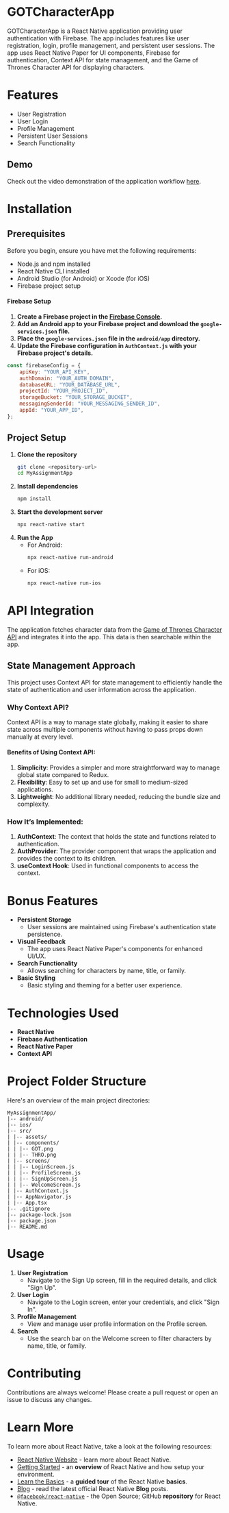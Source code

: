 # GOTCharacterApp

GOTCharacterApp is a React Native application providing user authentication with Firebase. The app includes features like user registration, login, profile management, and persistent user sessions. The app uses React Native Paper for UI components, Firebase for authentication, Context API for state management, and the Game of Thrones Character API for displaying characters.


# Features

- User Registration
- User Login
- Profile Management
- Persistent User Sessions
- Search Functionality


## Demo

Check out the video demonstration of the application workflow [here](https://drive.google.com/file/d/1yIIEAaYIkGoGoWdlV1b2bDXPk82F-qkN/view?usp=sharing).

# Installation

## Prerequisites

Before you begin, ensure you have met the following requirements:

- Node.js and npm installed
- React Native CLI installed
- Android Studio (for Android) or Xcode (for iOS)
- Firebase project setup

#### Firebase Setup

1. **Create a Firebase project in the [Firebase Console](https://console.firebase.google.com/).**
2. **Add an Android app to your Firebase project and download the `google-services.json` file.**
3. **Place the `google-services.json` file in the `android/app` directory.**
4. **Update the Firebase configuration in `AuthContext.js` with your Firebase project's details.**

```javascript
const firebaseConfig = {
    apiKey: "YOUR_API_KEY",
    authDomain: "YOUR_AUTH_DOMAIN",
    databaseURL: "YOUR_DATABASE_URL",
    projectId: "YOUR_PROJECT_ID",
    storageBucket: "YOUR_STORAGE_BUCKET",
    messagingSenderId: "YOUR_MESSAGING_SENDER_ID",
    appId: "YOUR_APP_ID",
};
```
## Project Setup
1. **Clone the repository**
   ```bash
   git clone <repository-url>
   cd MyAssignmentApp
   ```
2. **Install dependencies**
   ```bash
   npm install
   ```
4. **Start the development server**
    ```bash
   npx react-native start
   ```
6. **Run the App**
   - For Android:
      ```bash
      npx react-native run-android
      ```
   - For iOS:
      ```bash
      npx react-native run-ios
      ```

# API Integration

The application fetches character data from the [Game of Thrones Character API](https://thronesapi.com/) and integrates it into the app. This data is then searchable within the app.

## State Management Approach

This project uses Context API for state management to efficiently handle the state of authentication and user information across the application.

### Why Context API?

Context API is a way to manage state globally, making it easier to share state across multiple components without having to pass props down manually at every level.

#### Benefits of Using Context API:

1. **Simplicity**: Provides a simpler and more straightforward way to manage global state compared to Redux.
2. **Flexibility**: Easy to set up and use for small to medium-sized applications.
3. **Lightweight**: No additional library needed, reducing the bundle size and complexity.

### How It’s Implemented:

1. **AuthContext**: The context that holds the state and functions related to authentication.
2. **AuthProvider**: The provider component that wraps the application and provides the context to its children.
3. **useContext Hook**: Used in functional components to access the context.

# Bonus Features

- **Persistent Storage**
  - User sessions are maintained using Firebase's authentication state persistence.
- **Visual Feedback**
  - The app uses React Native Paper's components for enhanced UI/UX.
- **Search Functionality**
  - Allows searching for characters by name, title, or family.
- **Basic Styling**
  - Basic styling and theming for a better user experience.

# Technologies Used

- **React Native**
- **Firebase Authentication**
- **React Native Paper**
- **Context API**

# Project Folder Structure

Here's an overview of the main project directories:

```
MyAssignmentApp/
|-- android/
|-- ios/
|-- src/
| |-- assets/
| |-- components/
| | |-- GOT.png
| | |-- THRO.png
| |-- screens/
| | |-- LoginScreen.js
| | |-- ProfileScreen.js
| | |-- SignUpScreen.js
| | |-- WelcomeScreen.js
| |-- AuthContext.js
| |-- AppNavigator.js
| |-- App.tsx
|-- .gitignore
|-- package-lock.json
|-- package.json
|-- README.md

```
# Usage

1. **User Registration**
   - Navigate to the Sign Up screen, fill in the required details, and click "Sign Up".
2. **User Login**
   - Navigate to the Login screen, enter your credentials, and click "Sign In".
3. **Profile Management**
   - View and manage user profile information on the Profile screen.
4. **Search**
   - Use the search bar on the Welcome screen to filter characters by name, title, or family.

# Contributing

Contributions are always welcome! Please create a pull request or open an issue to discuss any changes.





# Learn More

To learn more about React Native, take a look at the following resources:

- [React Native Website](https://reactnative.dev) - learn more about React Native.
- [Getting Started](https://reactnative.dev/docs/environment-setup) - an **overview** of React Native and how setup your environment.
- [Learn the Basics](https://reactnative.dev/docs/getting-started) - a **guided tour** of the React Native **basics**.
- [Blog](https://reactnative.dev/blog) - read the latest official React Native **Blog** posts.
- [`@facebook/react-native`](https://github.com/facebook/react-native) - the Open Source; GitHub **repository** for React Native.
